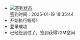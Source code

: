 - [![签到状态](https://github.com/womade/Cloud189-Actions/actions/workflows/main.yml/badge.svg?branch=main)](https://github.com/womade/Cloud189-Actions/actions/workflows/main.yml) <br> 签到时间：2025-01-19 18:35:44
- 开始执行帐号1
- 登录成功
- 已经签到过了，签到获得22M空间
